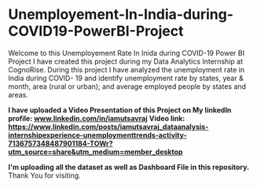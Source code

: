 # Unemployement-In-India-during-COVID19-PowerBI-Project
Welcome to this Unemployement Rate In Inida during COVID-19 Power BI Project
I have created this project during my Data Analytics Internship at CognoRise.
During this project I have analyzed the unemployment rate in India during COVID- 19
and identify unemployment rate by states, year & month, area (rural or urban); and average employed people by states and areas.

**I have uploaded a Video Presentation of this Project on My linkedIn profile: www.linkedin.com/in/iamutsavraj**
**Video link: https://www.linkedin.com/posts/iamutsavraj_dataanalysis-internshipexperience-unemploymenttrends-activity-7136757348487901184-TOWr?utm_source=share&utm_medium=member_desktop**

**I'm uploading all the dataset as well as Dashboard File in this repository.**
Thank You for visiting.
